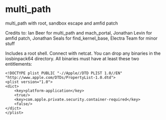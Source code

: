 # multi_path
multi_path with root, sandbox escape and amfid patch

Credits to: Ian Beer for multi_path and mach_portal, Jonathan Levin for amfid patch, Jonathan Seals for find_kernel_base, Electra Team for minor stuff

Includes a root shell. Connect with netcat. You can drop any binaries in the iosbinpack64 directory. All binaries must have at least these two entitlements:

    <!DOCTYPE plist PUBLIC "-//Apple//DTD PLIST 1.0//EN" "http://www.apple.com/DTDs/PropertyList-1.0.dtd">
    <plist version="1.0">
    <dict>
        <key>platform-application</key>
        <true/>
        <key>com.apple.private.security.container-required</key>
        <false/>
    </dict>
    </plist>
